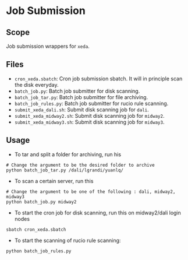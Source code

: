 # Job Submission
## Scope
Job submission wrappers for `xeda`.

## Files
- `cron_xeda.sbatch`: Cron job submission sbatch. It will in principle scan the disk everyday.
- `batch_job.py`: Batch job submitter for disk scanning.
- `batch_job_tar.py`: Batch job submitter for file archiving.
- `batch_job_rules.py`: Batch job submitter for rucio rule scanning.
- `submit_xeda_dali.sh`: Submit disk scanning job for `dali`.
- `submit_xeda_midway2.sh`: Submit disk scanning job for `midway2`.
- `submit_xeda_midway3.sh`: Submit disk scanning job for `midway3`.

## Usage
- To tar and split a folder for archiving, run his
```
# Change the argument to be the desired folder to archive
python batch_job_tar.py /dali/lgrandi/yuanlq/
```
- To scan a certain server, run this
```
# Change the argument to be one of the following : dali, midway2, midway3
python batch_job.py midway2
```
- To start the cron job for disk scanning, run this on midway2/dali login nodes
```
sbatch cron_xeda.sbatch
```
- To start the scanning of rucio rule scanning:
```
python batch_job_rules.py
```
